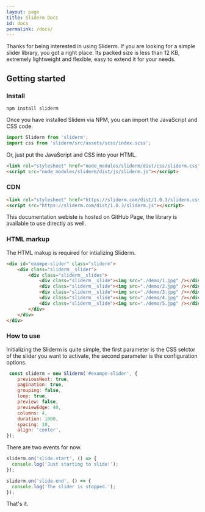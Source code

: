 ```yaml
---
layout: page
title: Sliderm Docs
id: docs
permalink: /docs/
---
```


Thanks for being interested in using Sliderm. If you are looking for a simple slider library, you got a right place. Its packed size is less than 12 KB, extremely lightweight and flexible, easy to extend it for your needs.

## Getting started

### Install

```
npm install sliderm
```

Once you have installed Slidem via NPM, you can import the JavaScript and CSS code.

```javascript
import Sliderm from 'sliderm';
import css from 'sliderm/src/assets/scss/index.scss';
```

Or, just put the JavaScript and CSS into your HTML.

```html
<link rel="stylesheet" href="node_modules/sliderm/dist/css/sliderm.css">
<script src="node_modules/sliderm/dist/js/sliderm.js"></script>
```

### CDN

```html
<link rel="stylesheet" href="https://sliderm.com/dist/1.0.3/sliderm.css">
<script src="https://sliderm.com/dist/1.0.3/sliderm.js"></script>
```

This documentation webiste is hosted on GitHub Page, the library is available to use directly as well.

### HTML markup

The HTML makup is required for intializing Sliderm.

```html
<div id="exampe-slider" class="sliderm">
    <div class="sliderm__slider">
        <div class="sliderm__slides">
            <div class="sliderm__slide"><img src="./demo/1.jpg" /></div>
            <div class="sliderm__slide"><img src="./demo/2.jpg" /></div>
            <div class="sliderm__slide"><img src="./demo/3.jpg" /></div>
            <div class="sliderm__slide"><img src="./demo/4.jpg" /></div>
            <div class="sliderm__slide"><img src="./demo/5.jpg" /></div>
        </div>
    </div>
</div>
```

### How to use

Initializing the Sliderm is quite simple, the first parameter is the CSS selctor of the slider you want to activate, the second parameter is the configuration options.

```javascript
 const sliderm = new Sliderm('#exampe-slider', {
    previousNext: true,
    pagination: true,
    grouping: false,
    loop: true,
    preview: false,
    previewEdge: 40,
    columns: 4,
    duration: 1000,
    spacing: 10,
    align: 'center',
});
```

There are two events for now.

```javascript
sliderm.on('slide.start', () => {
  console.log('Just starting to slide!');
});

sliderm.on('slide.end', () => {
  console.log('The slider is stopped.');
});
```

That's it.
